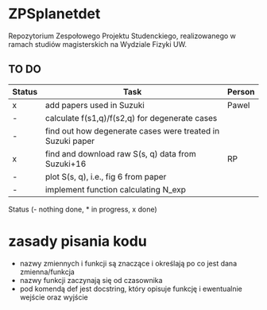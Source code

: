 # ZPSplanetdet
Repozytorium Zespołowego Projektu Studenckiego, realizowanego w ramach studiów magisterskich na Wydziale Fizyki UW. 

## TO DO

| Status | Task | Person |
|--------|------|--------|
|x| add papers used in Suzuki| Pawel |
|-| calculate f(s1,q)/f(s2,q) for degenerate cases| |
|-| find out how degenerate cases were treated in Suzuki paper| |
|x| find and download raw S(s, q) data from Suzuki+16|RP|
|-| plot S(s, q), i.e., fig 6 from paper| |
|-| implement function calculating N\_exp| |

Status (- nothing done, * in progress, x done)

# zasady pisania kodu
- nazwy zmiennych i funkcji są znaczące i określają po co jest dana zmienna/funkcja
- nazwy funkcji zaczynają się od czasownika
- pod komendą def jest docstring, który opisuje funkcję i ewentualnie wejście oraz wyjście


